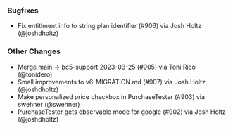 ### Bugfixes
* Fix entitlment info to string plan identifier (#906) via Josh Holtz (@joshdholtz)
### Other Changes
* Merge main -> bc5-support 2023-03-25 (#905) via Toni Rico (@tonidero)
* Small improvements to v6-MIGRATION.md (#907) via Josh Holtz (@joshdholtz)
* Make personalized price checkbox in PurchaseTester (#903) via swehner (@swehner)
* PurchaseTester gets observable mode for google (#902) via Josh Holtz (@joshdholtz)
